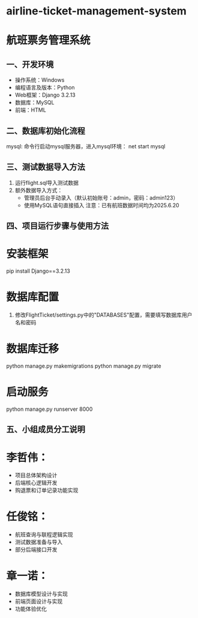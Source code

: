 # airline-ticket-management-system
# 航班票务管理系统

## 一、开发环境
- 操作系统：Windows  
- 编程语言及版本：Python  
- Web框架：Django 3.2.13  
- 数据库：MySQL  
- 前端：HTML  

## 二、数据库初始化流程
mysql:
命令行启动mysql服务器，进入mysql环境：
net start mysql
## 三、测试数据导入方法
1. 运行flight.sql导入测试数据
2. 额外数据导入方式：
   - 管理员后台手动录入（默认初始账号：admin，密码：admin123）
   - 使用MySQL语句直接插入
注意：已有航班数据时间均为2025.6.20

## 四、项目运行步骤与使用方法
# 安装框架
pip install Django==3.2.13
# 数据库配置
1. 修改FlightTicket/settings.py中的"DATABASES"配置，需要填写数据库用户名和密码
# 数据库迁移
python manage.py makemigrations
python manage.py migrate
# 启动服务
python manage.py runserver 8000

## 五、小组成员分工说明
# 李哲伟：
  - 项目总体架构设计
  - 后端核心逻辑开发
  - 购退票和订单记录功能实现

# 任俊铭：
  - 航班查询与联程逻辑实现
  - 测试数据准备与导入
  - 部分后端接口开发

# 章一诺：
  - 数据库模型设计与实现
  - 前端页面设计与实现
  - 功能体验优化
